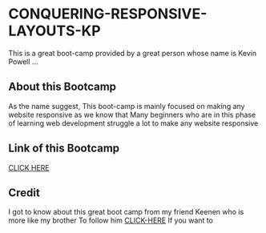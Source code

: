 # CONQUERING-RESPONSIVE-LAYOUTS-KP
This is a great boot-camp provided by a great person whose name is Kevin Powell ...

## About this Bootcamp 
As the name suggest, This boot-camp is mainly focused on making any website responsive as we know that Many beginners who are in this phase of learning web development struggle a lot to make any website responsive 

## Link of this Bootcamp 
[CLICK HERE](https://courses.kevinpowell.co/view/courses/conquering-responsive-layouts)

## Credit
I got to know about this great boot camp from my friend Keenen who is more like my brother 
To follow him [CLICK-HERE](https://github.com/webdevkeenan) If you want to 
